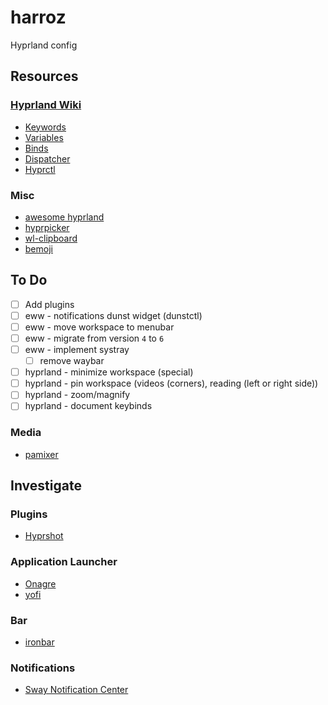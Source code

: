 # harroz

Hyprland config

## Resources

### [Hyprland Wiki](https://wiki.hyprland.org/)

- [Keywords](https://wiki.hyprland.org/Configuring/Keywords/)
- [Variables](https://wiki.hyprland.org/Configuring/Variables/)
- [Binds](https://wiki.hyprland.org/Configuring/Binds/)
- [Dispatcher](https://wiki.hyprland.org/Configuring/Dispatchers/)
- [Hyprctl](https://wiki.hyprland.org/Configuring/Using-hyprctl/)

### Misc

- [awesome hyprland](https://github.com/hyprland-community/awesome-hyprland)
- [hyprpicker](https://github.com/hyprwm/hyprpicker)
- [wl-clipboard](https://github.com/bugaevc/wl-clipboard)
- [bemoji](https://github.com/marty-oehme/bemoji)

## To Do

- [ ] Add plugins
- [ ] eww - notifications dunst widget (dunstctl)
- [ ] eww - move workspace to menubar
- [ ] eww - migrate from version `4` to `6`
- [ ] eww - implement systray
  - [ ] remove waybar
- [ ] hyprland - minimize workspace (special)
- [ ] hyprland - pin workspace (videos (corners), reading (left or right side))
- [ ] hyprland - zoom/magnify
- [ ] hyprland - document keybinds

### Media

- [pamixer](https://github.com/cdemoulins/pamixer)

## Investigate

### Plugins

- [Hyprshot](https://github.com/Gustash/Hyprshot)

### Application Launcher

- [Onagre](https://github.com/oknozor/onagre)
- [yofi](https://github.com/l4l/yofi?tab=readme-ov-file)

### Bar

- [ironbar](https://github.com/JakeStanger/ironbar)

### Notifications

- [Sway Notification Center](https://github.com/ErikReider/SwayNotificationCenter)

